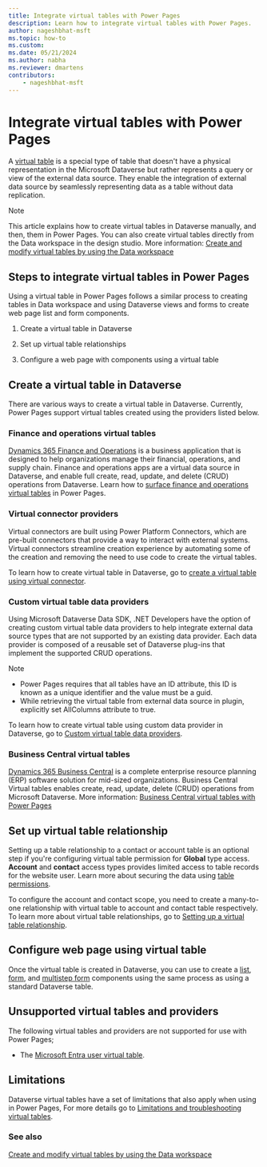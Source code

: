 ```yaml
---
title: Integrate virtual tables with Power Pages
description: Learn how to integrate virtual tables with Power Pages.
author: nageshbhat-msft
ms.topic: how-to
ms.custom: 
ms.date: 05/21/2024
ms.author: nabha
ms.reviewer: dmartens
contributors:
    - nageshbhat-msft
---
```


# Integrate virtual tables with Power Pages

A [virtual table](/power-apps/maker/data-platform/create-edit-virtual-entities) is a special type of table that doesn't have a physical representation in the Microsoft Dataverse but rather represents a query or view of the external data source. They enable the integration of external data source by seamlessly representing data as a table without data replication.

> [!NOTE]
> This article explains how to create virtual tables in Dataverse manually, and then, them in Power Pages. You can also create virtual tables directly from the Data workspace in the design studio. More information: [Create and modify virtual tables by using the Data workspace](data-workspace-virtual-tables.md)

## Steps to integrate virtual tables in Power Pages 

Using a virtual table in Power Pages follows a similar process to creating tables in Data workspace and using Dataverse views and forms to create web page list and form components.

1. Create a virtual table in Dataverse

1. Set up virtual table relationships

1. Configure a web page with components using a virtual table

## Create a virtual table in Dataverse

There are various ways to create a virtual table in Dataverse. Currently, Power Pages support virtual tables created using the providers listed below.

### Finance and operations virtual tables 

[Dynamics 365 Finance and Operations](/dynamics365/fin-ops-core/fin-ops/) is a business application that is designed to help organizations manage their financial, operations, and supply chain. Finance and operations apps are a virtual data source in Dataverse, and enable full create, read, update, and delete (CRUD) operations from Dataverse.  Learn how to [surface finance and operations virtual tables](/dynamics365/fin-ops-core/dev-itpro/power-platform/power-portal-reference) in Power Pages. 

### Virtual connector providers

Virtual connectors are built using Power Platform Connectors, which are pre-built connectors that provide a way to interact with external systems. Virtual connectors streamline creation experience by automating some of the creation and removing the need to use code to create the virtual tables.

To learn how to create virtual table in Dataverse, go to [create a virtual table using virtual connector](/power-apps/maker/data-platform/create-virtual-tables-using-connectors?tabs=sql#steps-to-create-a-virtual-table-in-power-apps-for-sql-or-sharepoint).

### Custom virtual table data providers

Using Microsoft Dataverse Data SDK, .NET Developers have the option of creating custom virtual table data providers to help integrate external data source types that are not supported by an existing data provider. Each data provider is composed of a reusable set of Dataverse plug-ins that implement the supported CRUD operations.

> [!NOTE]
> - Power Pages requires that all tables have an ID attribute, this ID is known as a unique identifier and the value must be a guid.
> - While retrieving the virtual table from external data source in plugin, explicitly set AllColumns attribute to true.

To learn how to create virtual table using custom data provider in Dataverse, go to [Custom virtual table data providers](/power-apps/developer/data-platform/virtual-entities//custom-ve-data-providers#steps-to-use-a-custom-data-provider).

### Business Central virtual tables

[Dynamics 365 Business Central](/dynamics365/business-central/) is a complete enterprise resource planning (ERP) software solution for mid-sized organizations. Business Central Virtual tables enables create, read, update, delete (CRUD) operations from Microsoft Dataverse. More information: [Business Central virtual tables with Power Pages](/dynamics365/business-central/dev-itpro/developer/power-pages-on-virtual-tables-overview)

## Set up virtual table relationship

Setting up a table relationship to a contact or account table is an optional step if you're configuring virtual table permission for **Global** type access. **Account** and **contact** access types provides limited access to table records for the website user. Learn more about securing the data using [table permissions](../security/table-permissions.md).

To configure the account and contact scope, you need to create a many-to-one relationship with virtual table to account and contact table respectively. To learn more about virtual table relationships, go to [Setting up a virtual table relationship](/power-apps/maker/data-platform/setup-virtual-table-relationships).

## Configure web page using virtual table

Once the virtual table is created in Dataverse, you can use to create a [list](../getting-started/add-list.md), [form](../getting-started/add-form.md), and [multistep form](../getting-started/multistep-forms.md) components using the same process as using a standard Dataverse table.

## Unsupported virtual tables and providers

The following virtual tables and providers are not supported for use with Power Pages;

- The [Microsoft Entra user virtual table](/power-apps/developer/data-platform/aaduser-entity).

## Limitations

Dataverse virtual tables have a set of limitations that also apply when using in Power Pages, For more details go to [Limitations and troubleshooting virtual tables](/power-apps/maker/data-platform/limits-tshoot-virtual-tables?tabs=sql).

### See also

[Create and modify virtual tables by using the Data workspace](data-workspace-virtual-tables.md)
